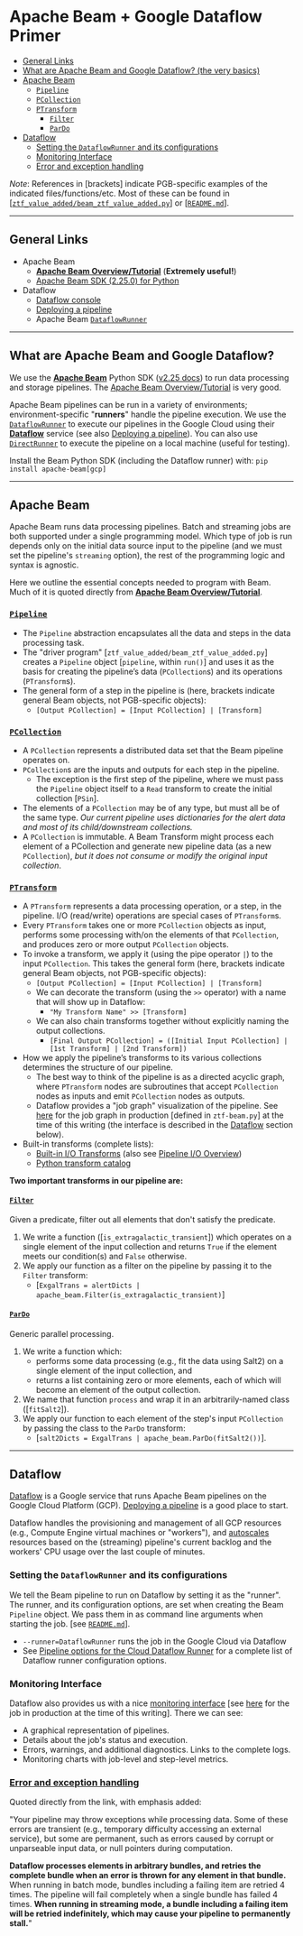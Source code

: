 # Apache Beam + Google Dataflow Primer

- [General Links](#general-links)
- [What are Apache Beam and Google Dataflow? (the very basics)](#what-are-apache-beam-and-google-dataflow)
- [Apache Beam](#apache-beam)
    - [`Pipeline`](#pipeline)
    - [`PCollection`](#pcollection)
    - [`PTransform`](#ptransform)
        - [`Filter`](#filter)
        - [`ParDo`](#pardo)  
- [Dataflow](#dataflow)
    - [Setting the `DataflowRunner` and its configurations](#setting-the-dataflowrunner-and-its-configurations)
    - [Monitoring Interface](#monitoring-interface)
    - [Error and exception handling](#error-and-exception-handling)


_Note_: References in [brackets] indicate PGB-specific examples of the indicated files/functions/etc. Most of these can be found in [[`ztf_value_added/beam_ztf_value_added.py`](ztf_value_added/beam_ztf_value_added.py)] or [[`README.md`](README.md)].


---
## General Links
- Apache Beam
    - [__Apache Beam Overview/Tutorial__](https://beam.apache.org/documentation/programming-guide/) (__Extremely useful!__)
    - [Apache Beam SDK (2.25.0) for Python](https://beam.apache.org/releases/pydoc/2.25.0/)
- Dataflow
    - [Dataflow console](https://console.cloud.google.com/dataflow/jobs?project=ardent-cycling-243415)
    - [Deploying a pipeline](https://cloud.google.com/dataflow/docs/guides/deploying-a-pipeline)
    - Apache Beam [`DataflowRunner`](https://beam.apache.org/documentation/runners/dataflow/)

---
## What are Apache Beam and Google Dataflow?
<!-- fs -->
We use the [__Apache Beam__](https://beam.apache.org/) Python SDK ([v2.25 docs](https://beam.apache.org/releases/pydoc/2.25.0/)) to run data processing and storage pipelines.
The [Apache Beam Overview/Tutorial](https://beam.apache.org/documentation/programming-guide/) is very good.

Apache Beam pipelines can be run in a variety of environments; environment-specific "__runners__" handle the pipeline execution.
We use the [`DataflowRunner`](https://beam.apache.org/documentation/runners/dataflow/) to execute our pipelines in the Google Cloud using their [__Dataflow__](https://cloud.google.com/dataflow) service
(see also [Deploying a pipeline](https://cloud.google.com/dataflow/docs/guides/deploying-a-pipeline)).
You can also use [`DirectRunner`](https://beam.apache.org/documentation/runners/direct/) to execute the pipeline on a local machine (useful for testing).
<!-- fe What are Apache Beam and Google Dataflow? -->

Install the Beam Python SDK (including the Dataflow runner) with:
`pip install apache-beam[gcp]`

---
## Apache Beam
<!-- fs -->
Apache Beam runs data processing pipelines.
Batch and streaming jobs are both supported under a single programming model.
Which type of job is run depends only on the initial data source input to the pipeline (and we must set the pipeline's `streaming` option), the rest of the programming logic and syntax is agnostic.

Here we outline the essential concepts needed to program with Beam.
Much of it is quoted directly from [__Apache Beam Overview/Tutorial__](https://beam.apache.org/documentation/programming-guide/).

### [`Pipeline`](https://beam.apache.org/documentation/programming-guide/#creating-a-pipeline)
- The `Pipeline` abstraction encapsulates all the data and steps in the data processing task.
- The "driver program" [`ztf_value_added/beam_ztf_value_added.py`] creates a `Pipeline` object [`pipeline`, within `run()`] and uses it as the basis for creating the pipeline’s data (`PCollection`s) and its operations (`PTransform`s).
- The general form of a step in the pipeline is (here, brackets indicate general Beam objects, not PGB-specific objects):
    - `[Output PCollection] = [Input PCollection] | [Transform]`

### [`PCollection`](https://beam.apache.org/documentation/programming-guide/#pcollections)
- A `PCollection` represents a distributed data set that the Beam pipeline operates on.
- `PCollection`s are the inputs and outputs for each step in the pipeline.
    - The exception is the first step of the pipeline, where we must pass the `Pipeline` object itself to a `Read` transform to create the initial collection [`PSin`].
- The elements of a `PCollection` may be of any type, but must all be of the same type.
_Our current pipeline uses dictionaries for the alert data and most of its child/downstream collections._
- A `PCollection` is immutable. A Beam Transform might process each element of a PCollection and generate new pipeline data (as a new `PCollection`), _but it does not consume or modify the original input collection_.

### [`PTransform`](https://beam.apache.org/documentation/programming-guide/#transforms)
- A `PTransform` represents a data processing operation, or a step, in the pipeline. I/O (read/write) operations are special cases of `PTransform`s.
- Every `PTransform` takes one or more `PCollection` objects as input, performs some processing with/on the elements of that `PCollection`, and produces zero or more output `PCollection` objects.
- To invoke a transform, we apply it (using the pipe operator `|`) to the input `PCollection`.
This takes the general form (here, brackets indicate general Beam objects, not PGB-specific objects):
    - `[Output PCollection] = [Input PCollection] | [Transform]`
    - We can decorate the transform (using the `>>` operator) with a name that will show up in Dataflow:
        - `"My Transform Name" >> [Transform]`
    - We can also chain transforms together without explicitly naming the output collections.
        - `[Final Output PCollection] = ([Initial Input PCollection] | [1st Transform] | [2nd Transform])`
- How we apply the pipeline’s transforms to its various collections determines the structure of our pipeline.
    - The best way to think of the pipeline is as a directed acyclic graph, where `PTransform` nodes are subroutines that accept `PCollection` nodes as inputs and emit `PCollection` nodes as outputs.
    - Dataflow provides a "job graph" visualization of the pipeline. See [here](https://console.cloud.google.com/dataflow/jobs/us-central1/2020-12-29_19_40_47-16278669788044201622?pageState=%28%22dfTime%22:%28%22s%22:%222020-12-30T14:04:49.951Z%22,%22e%22:%222020-12-30T20:04:49.951Z%22%29%29&project=ardent-cycling-243415) for the job graph in production [defined in `ztf-beam.py`] at the time of this writing (the interface is described in the [Dataflow](#dataflow) section below).
- Built-in transforms (complete lists):
    - [Built-in I/O Transforms](https://beam.apache.org/documentation/io/built-in/) (also see [Pipeline I/O Overview](https://beam.apache.org/documentation/programming-guide/#pipeline-io))
    - [Python transform catalog](https://beam.apache.org/documentation/transforms/python/overview/)

__Two important transforms in our pipeline are:__

#### [`Filter`](https://beam.apache.org/documentation/transforms/python/elementwise/filter/)
Given a predicate, filter out all elements that don't satisfy the predicate.
1. We write a function ([`is_extragalactic_transient`]) which operates on a single element of the input collection and returns `True` if the element meets our condition(s) and `False` otherwise.
2. We apply our function as a filter on the pipeline by passing it to the `Filter` transform:
    - [`ExgalTrans = alertDicts | apache_beam.Filter(is_extragalactic_transient)`]

#### [`ParDo`](https://beam.apache.org/documentation/programming-guide/#pardo)
Generic parallel processing.
1. We write a function which:
    - performs some data processing (e.g., fit the data using Salt2) on a single element of the input collection, and
    - returns a list containing zero or more elements, each of which will become an element of the output collection.
2. We name that function `process` and wrap it in an arbitrarily-named class ([`fitSalt2`]).
3. We apply our function to each element of the step's input `PCollection` by passing the class to the `ParDo` transform:
    - [`salt2Dicts = ExgalTrans | apache_beam.ParDo(fitSalt2())`].

<!-- fe Apache Beam -->

---
## Dataflow
<!-- fs -->
[Dataflow](https://cloud.google.com/dataflow) is a Google service that runs Apache Beam pipelines on the Google Cloud Platform (GCP). [Deploying a pipeline](https://cloud.google.com/dataflow/docs/guides/deploying-a-pipeline) is a good place to start.

Dataflow handles the provisioning and management of all GCP resources (e.g., Compute Engine virtual machines or "workers"), and [autoscales](https://cloud.google.com/dataflow/docs/guides/deploying-a-pipeline#autoscaling) resources based on the (streaming) pipeline's current backlog and the workers' CPU usage over the last couple of minutes.

### Setting the `DataflowRunner` and its configurations
We tell the Beam pipeline to run on Dataflow by setting it as the "runner".
The runner, and its configuration options, are set when creating the Beam `Pipeline` object.
We pass them in as command line arguments when starting the job.
[see [`README.md`](./README.md)].
- `--runner=DataflowRunner` runs the job in the Google Cloud via Dataflow
- See [Pipeline options for the Cloud Dataflow Runner](https://beam.apache.org/documentation/runners/dataflow/#pipeline-options) for a complete list of Dataflow runner configuration options.

### Monitoring Interface
Dataflow also provides us with a nice [monitoring interface](https://cloud.google.com/dataflow/docs/guides/using-monitoring-intf) [see [here](https://console.cloud.google.com/dataflow/jobs/us-central1/2020-12-29_19_40_47-16278669788044201622?pageState=%28%22dfTime%22:%28%22s%22:%222020-12-30T14:04:49.951Z%22,%22e%22:%222020-12-30T20:04:49.951Z%22%29%29&project=ardent-cycling-243415) for the job in production at the time of this writing]. There we can see:
- A graphical representation of pipelines.
- Details about the job's status and execution.
- Errors, warnings, and additional diagnostics. Links to the complete logs.
- Monitoring charts with job-level and step-level metrics.

### [Error and exception handling](https://cloud.google.com/dataflow/docs/guides/deploying-a-pipeline#error-and-exception-handling)
Quoted directly from the link, with emphasis added:

"Your pipeline may throw exceptions while processing data. Some of these errors are transient (e.g., temporary difficulty accessing an external service), but some are permanent, such as errors caused by corrupt or unparseable input data, or null pointers during computation.

__Dataflow processes elements in arbitrary bundles, and retries the complete bundle when an error is thrown for any element in that bundle.__ When running in batch mode, bundles including a failing item are retried 4 times. The pipeline will fail completely when a single bundle has failed 4 times. __When running in streaming mode, a bundle including a failing item will be retried indefinitely, which may cause your pipeline to permanently stall.__"

<!-- fe Dataflow -->
